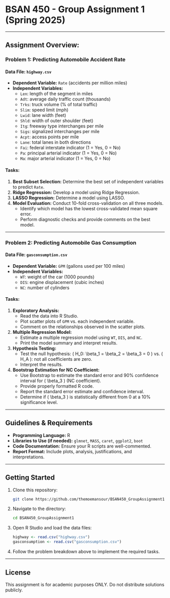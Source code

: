 # BSAN 450 - Group Assignment 1 (Spring 2025)
---

## Assignment Overview:
### Problem 1: Predicting Automobile Accident Rate
#### Data File: `highway.csv`
- **Dependent Variable:** `Rate` (accidents per million miles)
- **Independent Variables:**
  - `Len`: length of the segment in miles
  - `Adt`: average daily traffic count (thousands)
  - `Trks`: truck volume (% of total traffic)
  - `Slim`: speed limit (mph)
  - `Lwid`: lane width (feet)
  - `Shld`: width of outer shoulder (feet)
  - `Itg`: freeway type interchanges per mile
  - `Sigs`: signalized interchanges per mile
  - `Acpt`: access points per mile
  - `Lane`: total lanes in both directions
  - `Fai`: federal interstate indicator (1 = Yes, 0 = No)
  - `Pa`: principal arterial indicator (1 = Yes, 0 = No)
  - `Ma`: major arterial indicator (1 = Yes, 0 = No)

#### Tasks:
1. **Best Subset Selection:** Determine the best set of independent variables to predict `Rate`.
2. **Ridge Regression:** Develop a model using Ridge Regression.
3. **LASSO Regression:** Determine a model using LASSO.
4. **Model Evaluation:** Conduct 10-fold cross-validation on all three models.
   - Identify which model has the lowest cross-validated mean square error.
   - Perform diagnostic checks and provide comments on the best model.

---

### Problem 2: Predicting Automobile Gas Consumption
#### Data File: `gasconsumption.csv`
- **Dependent Variable:** `GPM` (gallons used per 100 miles)
- **Independent Variables:**
  - `WT`: weight of the car (1000 pounds)
  - `DIS`: engine displacement (cubic inches)
  - `NC`: number of cylinders

#### Tasks:
1. **Exploratory Analysis:**
   - Read the data into R Studio.
   - Plot scatter plots of `GPM` vs. each independent variable.
   - Comment on the relationships observed in the scatter plots.
2. **Multiple Regression Model:**
   - Estimate a multiple regression model using `WT`, `DIS`, and `NC`.
   - Print the model summary and interpret results.
3. **Hypothesis Testing:**
   - Test the null hypothesis: \( H_0: \beta_1 = \beta_2 = \beta_3 = 0 \) vs. \( H_A \): not all coefficients are zero.
   - Interpret the results.
4. **Bootstrap Estimation for NC Coefficient:**
   - Use Bootstrap to estimate the standard error and 90% confidence interval for \( \beta_3 \) (NC coefficient).
   - Provide properly formatted R code.
   - Report the standard error estimate and confidence interval.
   - Determine if \( \beta_3 \) is statistically different from 0 at a 10% significance level.

---

## Guidelines & Requirements
- **Programming Language:** R
- **Libraries to Use (if needed):** `glmnet`, `MASS`, `caret`, `ggplot2`, `boot`
- **Code Documentation:** Ensure your R scripts are well-commented.
- **Report Format:** Include plots, analysis, justifications, and interpretations.

---

## Getting Started
1. Clone this repository:
   ```bash
   git clone https://github.com/themoemansour/BSAN450_GroupAssignment1.git
   ```
2. Navigate to the directory:
   ```bash
   cd BSAN450_GroupAssignment1
   ```
3. Open R Studio and load the data files:
   ```r
   highway <- read.csv("highway.csv")
   gasconsumption <- read.csv("gasconsumption.csv")
   ```
4. Follow the problem breakdown above to implement the required tasks.

---

## License
This assignment is for academic purposes ONLY. Do not distribute solutions publicly.
